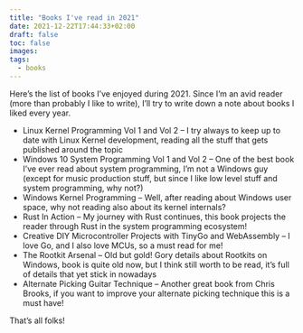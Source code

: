 ```yaml
---
title: "Books I've read in 2021"
date: 2021-12-22T17:44:33+02:00
draft: false
toc: false
images:
tags:
  - books
---
```


Here’s the list of books I’ve enjoyed during 2021. Since I’m an avid reader (more than probably I like to write), I’ll try to write down a note about books I liked every year.

  * Linux Kernel Programming Vol 1 and Vol 2 – I try always to keep up to date with Linux Kernel development, reading all the stuff that gets published around the topic
  * Windows 10 System Programming Vol 1 and Vol 2 – One of the best book I’ve ever read about system programming, I’m not a Windows guy (except for music production stuff, but since I like low level stuff and system programming, why not?)
  * Windows Kernel Programming – Well, after reading about Windows user space, why not reading also about its kernel internals?
  * Rust In Action – My journey with Rust continues, this book projects the reader through Rust in the system programming ecosystem!
  * Creative DIY Microcontroller Projects with TinyGo and WebAssembly – I love Go, and I also love MCUs, so a must read for me!
  * The Rootkit Arsenal – Old but gold! Gory details about Rootkits on Windows, book is quite old now, but I think still worth to be read, it’s full of details that yet stick in nowadays
  * Alternate Picking Guitar Technique – Another great book from Chris Brooks, if you want to improve your alternate picking technique this is a must have!

That’s all folks!


